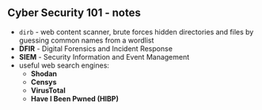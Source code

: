 ## Cyber Security 101 - notes

- `dirb` - web content scanner, brute forces hidden directories and files by guessing common names from a wordlist
- **DFIR** - Digital Forensics and Incident Response
- **SIEM** - Security Information and Event Management
- useful web search engines:
	- **Shodan**
	- **Censys**
	- **VirusTotal**
	- **Have I Been Pwned (HIBP)**